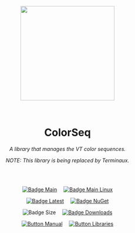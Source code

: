 
<div align = center>

<br>
<br>
    
<img
  src = 'https://cdn.jsdelivr.net/gh/Aptivi/ColorSeq@main/ColorSeq/OfficialAppIcon-ColorSeq-512.png'
  width = 256
  align = center
/>

<br>

# ColorSeq
    
*A library that manages the VT color sequences.*

*NOTE: This library is being replaced by Terminaux.*

<br>
<br>

[![Badge Main]][Main]   
[![Badge Main Linux]][Main Linux]

[![Badge Latest]][Latest]   
[![Badge NuGet]][NuGet]

![Badge Size]   
[![Badge Downloads]][Releases]

[![Button Manual]][Manual]   
[![Button Libraries]][Libraries]

</div>

<br>
    
</div>


<!----------------------------------------------------------------------------->

[Releases]: https://github.com/Aptivi/ColorSeq/releases
[Latest]: https://github.com/Aptivi/ColorSeq/releases/latest
[NuGet]: https://www.nuget.org/packages/ColorSeq/

[Main]: https://github.com/Aptivi/ColorSeq/actions/workflows/build-win.yml
[Main Linux]: https://github.com/Aptivi/ColorSeq/actions/workflows/build-linux.yml

[Libraries]: https://aptivi.gitbook.io/colorseq-manual/project-dependencies
[Manual]: https://aptivi.gitbook.io/colorseq-manual/

<!----------------------------------[ Badges ]--------------------------------->

[Badge Downloads]: https://img.shields.io/github/downloads/Aptivi/ColorSeq/total?color=217346&label=Downloads&style=for-the-badge&logoColor=white&logo=DocuSign&labelColor=2d9d5f
[Badge Latest]: https://img.shields.io/github/v/release/Aptivi/ColorSeq?color=212121&include_prereleases&label=github&style=for-the-badge&logoColor=white&logo=AzureArtifacts&labelColor=303030
[Badge NuGet]: https://img.shields.io/nuget/vpre/ColorSeq?color=012f52&style=for-the-badge&logoColor=white&logo=NuGet&labelColor=004880
[Badge Size]: https://img.shields.io/github/repo-size/Aptivi/ColorSeq?color=bb4a28&label=size&logoColor=white&style=for-the-badge&logo=GoogleAnalytics&labelColor=E85C33

[Badge Main]: https://github.com/Aptivi/ColorSeq/actions/workflows/build-win.yml/badge.svg
[Badge Main Linux]: https://github.com/Aptivi/ColorSeq/actions/workflows/build-linux.yml/badge.svg


<!---------------------------------[ Buttons ]--------------------------------->

[Button Libraries]: https://img.shields.io/badge/Libraries-EA8220?style=for-the-badge&logoColor=white&logo=AzureArtifacts
[Button Manual]: https://img.shields.io/badge/Docs-blueviolet?style=for-the-badge&logoColor=white&logo=GitBook
